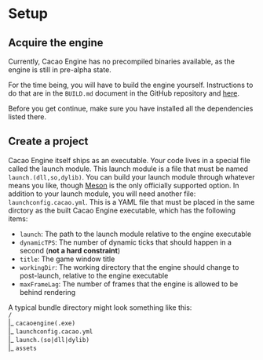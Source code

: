 # Setup

## Acquire the engine
Currently, Cacao Engine has no precompiled binaries available, as the engine is still in pre-alpha state.

For the time being, you will have to build the engine yourself. Instructions to do that are in the `BUILD.md` document in the GitHub repository and [here](../building).

Before you get continue, make sure you have installed all the dependencies listed there.

## Create a project
Cacao Engine itself ships as an executable. Your code lives in a special file called the launch module. This launch module is a file that must be named `launch.(dll,so,dylib)`. You can build your launch module through whatever means you like, though [Meson](https://mesonbuild.com) is the only officially supported option. In addition to your launch module, you will need another file: `launchconfig.cacao.yml`. This is a YAML file that must be placed in the same dirctory as the built Cacao Engine executable, which has the following items:
* `launch`: The path to the launch module relative to the engine executable
* `dynamicTPS`: The number of dynamic ticks that should happen in a second (**not a hard constraint**)
* `title`: The game window title
* `workingDir`: The working directory that the engine should change to post-launch, relative to the engine executable
* `maxFrameLag`: The number of frames that the engine is allowed to be behind rendering

A typical bundle directory might look something like this:  
`/`  
 |_ `cacaoengine(.exe)`  
 |_ `launchconfig.cacao.yml`  
 |_ `launch.(so|dll|dylib)`  
 |_ `assets`  
